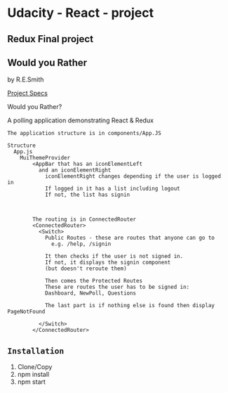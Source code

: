 # Udacity - React - project
## Redux Final project
## Would you Rather
by R.E.Smith

[Project Specs](./ProjectSpecs.md)  

Would you Rather?  

A polling application demonstrating React & Redux  

```
The application structure is in components/App.JS  

Structure  
  App.js  
    MuiThemeProvider  
        <AppBar that has an iconElementLeft  
          and an iconElementRight  
            iconElementRight changes depending if the user is logged in  
            If logged in it has a list including logout  
            If not, the list has signin  



        The routing is in ConnectedRouter
        <ConnectedRouter>
          <Switch>
            Public Routes - these are routes that anyone can go to
              e.g. /help, /signin

            It then checks if the user is not signed in.
            If not, it displays the signin component
            (but doesn't reroute them)

            Then comes the Protected Routes
            These are routes the user has to be signed in:
            Dashboard, NewPoll, Questions

            The last part is if nothing else is found then display PageNotFound

          </Switch>
        </ConnectedRouter>
```


## `Installation`
1. Clone/Copy
2. npm install
3. npm start
